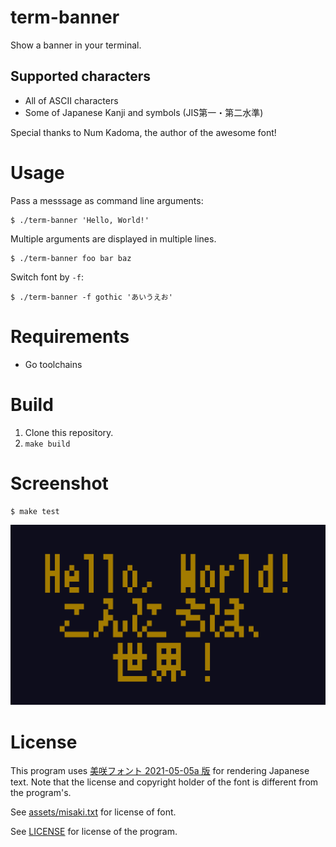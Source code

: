 # term-banner

Show a banner in your terminal.

## Supported characters

* All of ASCII characters
* Some of Japanese Kanji and symbols (JIS第一・第二水準)

Special thanks to Num Kadoma, the author of the awesome font!


# Usage

Pass a messsage as command line arguments:

```
$ ./term-banner 'Hello, World!'
```

Multiple arguments are displayed in multiple lines.

```
$ ./term-banner foo bar baz
```

Switch font by `-f`:

```
$ ./term-banner -f gothic 'あいうえお'
```


# Requirements

* Go toolchains


# Build

1. Clone this repository.
2. `make build`


# Screenshot

```
$ make test
```

![Screenshot](./screenshot.png)


# License

This program uses [美咲フォント 2021-05-05a 版](https://littlelimit.net/misaki.htm) for rendering Japanese text.
Note that the license and copyright holder of the font is different from the program's.

See [assets/misaki.txt](./assets/misaki.txt) for license of font.

See [LICENSE](./LICENSE) for license of the program.
